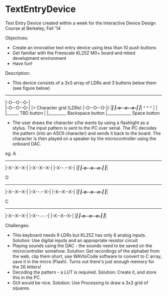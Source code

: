 TextEntryDevice
===============
Text Entry Device created within a week for the Interactive Device Design Course at Berkeley, Fall '14

Objectives:
 - Create an innovative text entry device using less than 10 push buttons
 - Get familiar with the Freescale KL25Z M0+ board and mbed development environment
 - Have fun!
 
Description:
 - This device consists of a 3x3 array of LDRs and 3 buttons below them (see figure below)
  _________
 |-O--O--O-|\
 |-O--O--O-| |>  Character grid (LDRs)
 |-O--O--O-|/
 |_________|
 |-o--o--o-|
 |_________|
   ^  ^  ^
   |  |  |______ TBD button
   |  |_________ Backspace button
   |____________ Space button
   
   - The user draws the character s/he wants by using a flashlight as a stylus. The input pattern is sent to the PC over
     serial. The PC decodes the pattern (into an ASCII character) and sends it back to the board. The character is then played
     on a speaker by the microcontroller using the onboard DAC.

eg. A                
  _________
 |-X--X--X-|
 |-X--X--X-|
 |-X--.--X-|
 |_________|
 |-o--o--o-|
 |_________|
 
 O
  ________
 |-X--X--X-|
 |-X--.--X-|
 |-X--X--X-|
 |_________|
 |-o--o--o-|
 |_________|
 
 C
  ________
 |-X--X--X-|
 |-X--.--.-|
 |-X--X--X-|
 |_________|
 |-o--o--o-|
 |_________|
 
 Challenges:
 - This keyboard needs 9 LDRs but KL25Z has only 6 analog inputs. Solution: Use digital inputs and an appropriate resistor
   circuit
 - Playing sounds using the DAC - the sounds need to be saved on the microcontroller somehow. Solution: Get recordings of the
   alphabet from the web, clip them short, use WAVtoCode software to convert to C array, save it in the micro (Flash). Turns out 
   there's just enough memory for the 26 letters!
 - Decoding the pattern - a LUT is required. Solution: Create it, and store this in the PC. 
 - GUI would be nice. Solution: Use Processing to draw a 3x3 grid of squares. 
